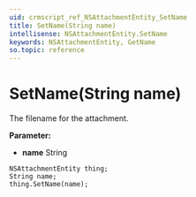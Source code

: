 ```yaml
---
uid: crmscript_ref_NSAttachmentEntity_SetName
title: SetName(String name)
intellisense: NSAttachmentEntity.SetName
keywords: NSAttachmentEntity, GetName
so.topic: reference
---
```


# SetName(String name)

The filename for the attachment.

**Parameter:** 
* **name** String

```crmscript
NSAttachmentEntity thing;
String name;
thing.SetName(name);
```

